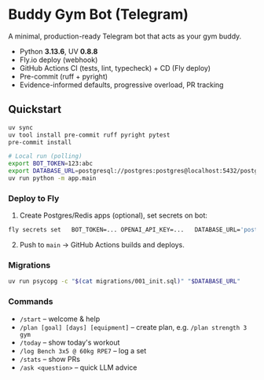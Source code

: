 # Buddy Gym Bot (Telegram)

A minimal, production-ready Telegram bot that acts as your gym buddy.

- Python **3.13.6**, UV **0.8.8**
- Fly.io deploy (webhook)
- GitHub Actions CI (tests, lint, typecheck) + CD (Fly deploy)
- Pre-commit (ruff + pyright)
- Evidence-informed defaults, progressive overload, PR tracking

## Quickstart

```bash
uv sync
uv tool install pre-commit ruff pyright pytest
pre-commit install

# Local run (polling)
export BOT_TOKEN=123:abc
export DATABASE_URL=postgresql://postgres:postgres@localhost:5432/postgres
uv run python -m app.main
```

### Deploy to Fly

1) Create Postgres/Redis apps (optional), set secrets on bot:
```bash
fly secrets set   BOT_TOKEN=... OPENAI_API_KEY=...   DATABASE_URL='postgresql://postgres:<pass>@<pg-app>.internal:5432/postgres'   REDIS_URL='redis://default:<pass>@<redis-app>.internal:6379/0'   WEBHOOK_URL='https://<bot-app>.fly.dev/bot'
```

2) Push to `main` → GitHub Actions builds and deploys.

### Migrations
```bash
uv run psycopg -c "$(cat migrations/001_init.sql)" "$DATABASE_URL"
```

### Commands
- `/start` – welcome & help
- `/plan [goal] [days] [equipment]` – create plan, e.g. `/plan strength 3 gym`
- `/today` – show today's workout
- `/log Bench 3x5 @ 60kg RPE7` – log a set
- `/stats` – show PRs
- `/ask <question>` – quick LLM advice
